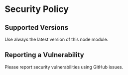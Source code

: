 # Security Policy

## Supported Versions

Use always the latest version of this node module.

## Reporting a Vulnerability

Please report security vulnerabilities using GitHub issues.
